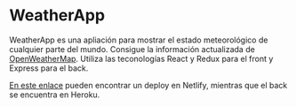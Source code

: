 # WeatherApp
WeatherApp es una apliación para mostrar el estado meteorológico de cualquier parte del mundo. Consigue la información actualizada de [OpenWeatherMap](https://openweathermap.org/). Utiliza las teconologías React y Redux para el front y Express para el back.

[En este enlace](https://martinnegro-weatherapp.netlify.app/) pueden encontrar un deploy en Netlify, mientras que el back se encuentra en Heroku.

### 
